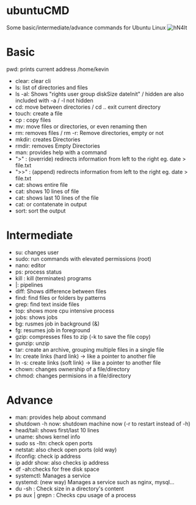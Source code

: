 # ubuntuCMD
Some basic/intermediate/advance commands for Ubuntu Linux
![hN4lt](https://github.com/user-attachments/assets/8119bca3-ac51-4b90-9b76-397c84a9c4ed)


# Basic
pwd:  prints current address
/home/kevin
- clear: clear cli
- ls: list of directories and files
- ls -al: Shows "rights user group diskSize dateInit" / hidden are also included with -a / -l not hidden
- cd: move between directories / cd .. exit current directory
- touch: create a file
- cp <file1> <file1Copy>: copy files
- mv: move files or directories, or even renaming then
- rm: removes files / rm -r: Remove directories, empty or not
- mkdir: creates Directories
- rmdir: removes Empty Directories
- man: provides help with a command
- ">" : (override) redirects information from left to the right eg. date > file.txt
- ">>" : (append) redirects information from left to the right eg. date > file.txt
- cat: shows entire file
- cat: shows 10 lines of file
- cat: shows last 10 lines of the file
- cat: or contatenate in output
- sort: sort the output
# Intermediate
- su: changes user
- sudo: run commands with elevated permissions (root)
- nano: editor
- ps: process status
- kill <PID>: kill (terminates) programs
- |: pipelines
- diff: Shows difference between files
- find: find files or folders by patterns
- grep: find text inside files
- top: shows more cpu intensive process
- jobs: shows jobs
- bg: rusmes job in background (&)
- fg: resumes job in foreground
- gzip: compresses files to zip (-k to save the file copy)
- gunzip: unzip
- tar: create an archive, grouping multiple files in a single file
- ln: create links (hard link) -> like a pointer to another file
- ln -s: create links (soft link) -> like a pointer to another file
- chown: changes ownership of a file/directory
- chmod: changes permisions in a file/directory

# Advance
- man: provides help about command
- shutdown -h now: shutdown machine now (-r to restart instead of -h)
- head/tail: shows first/last 10 lines
- uname: shows kernel info
- sudo ss -ltn: check open ports
- netstat: also check open ports (old way)
- ifconfig: check ip address
- ip addr show: also checks ip address
- df -ah:checks for free disk space
- systemctl: Manages a service
- systemd: (new way) Manages a service such as nginx, mysql...
- du -sh : Check size in a directory's content
- ps aux | grepn <process>: Checks cpu usage of a process
